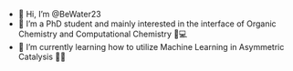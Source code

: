 - 👋 Hi, I’m @BeWater23
- 👀 I’m a PhD student and mainly interested in the interface of Organic Chemistry and Computational Chemistry 🧪💻
- 🌱 I’m currently learning how to utilize Machine Learning in Asymmetric Catalysis 🧬🚀
